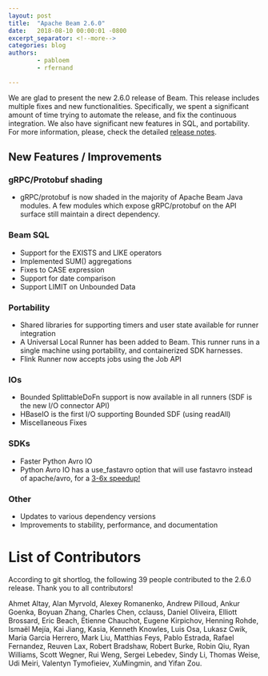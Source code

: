 ```yaml
---
layout: post
title:  "Apache Beam 2.6.0"
date:   2018-08-10 00:00:01 -0800
excerpt_separator: <!--more-->
categories: blog
authors:
        - pabloem
        - rfernand

---
```


We are glad to present the new 2.6.0 release of Beam.
This release includes multiple fixes and new functionalities.
Specifically, we spent a significant amount of time trying to
automate the release, and fix the continuous integration. We
also have significant new features in SQL, and portability.<!--more--> For more information, please, check the detailed
[release notes](https://issues.apache.org/jira/secure/ReleaseNote.jspa?projectId=12319527&version=12343392
).

## New Features / Improvements

### gRPC/Protobuf shading

* gRPC/protobuf is now shaded in the majority of Apache Beam
Java modules. A few modules which expose gRPC/protobuf on the
API surface still maintain a direct dependency.

### Beam SQL

* Support for the EXISTS and LIKE operators
* Implemented SUM() aggregations
* Fixes to CASE expression
* Support for date comparison
* Support LIMIT on Unbounded Data

### Portability

* Shared libraries for supporting timers and user state
available for runner integration
* A Universal Local Runner has been added to Beam. This runner
runs in a single machine using portability, and containerized
SDK harnesses.
* Flink Runner now accepts jobs using the Job API

### IOs

* Bounded SplittableDoFn support is now available in all
runners (SDF is the new I/O connector API)
* HBaseIO is the first I/O supporting Bounded SDF (using
  readAll)
* Miscellaneous Fixes

### SDKs

* Faster Python Avro IO
* Python Avro IO has a use_fastavro option that will use
fastavro instead of apache/avro, for a
[3-6x speedup!](https://gist.github.com/ryan-williams/ede5ae61605e7ba6aa655071858ef52b)

### Other

* Updates to various dependency versions
* Improvements to stability, performance, and documentation

# List of Contributors

According to git shortlog, the following 39 people contributed
to the 2.6.0 release. Thank you to all contributors!

Ahmet Altay, Alan Myrvold, Alexey Romanenko, Andrew Pilloud,
Ankur Goenka, Boyuan Zhang, Charles Chen, cclauss,
Daniel Oliveira, Elliott Brossard, Eric Beach,
Etienne Chauchot, Eugene Kirpichov, Henning Rohde,
Ismaël Mejía, Kai Jiang, Kasia, Kenneth Knowles, Luis Osa,
Lukasz Cwik, Maria Garcia Herrero, Mark Liu, Matthias Feys,
Pablo Estrada, Rafael Fernandez, Reuven Lax, Robert Bradshaw,
Robert Burke, Robin Qiu, Ryan Williams, Scott Wegner, Rui Weng,
Sergei Lebedev, Sindy Li, Thomas Weise, Udi Meiri,
Valentyn Tymofieiev, XuMingmin, and Yifan Zou.
